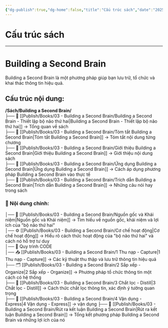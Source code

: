 ```yaml
---
{"dg-publish":true,"dg-home":false,"title":"Cấu trúc sách","date":"2025-01-31","tags":["book","books/building-second-brain"],"dg-path":"Books/03 - Building a Second Brain/Cấu trúc sách building second brain.md","permalink":"/books/03-building-a-second-brain/cau-truc-sach-building-second-brain/","dgPassFrontmatter":true,"updated":"2025-01-31T12:12:45.119+07:00"}
---
```



# Cấu trúc sách
---
# Building a Second Brain

Building a Second Brain là một phương pháp giúp bạn lưu trữ, tổ chức và khai thác thông tin hiệu quả.

## Cấu trúc nội dung:

**/Sách/Building a Second Brain/**  
├── 📖 [[Publish/Books/03 - Building a Second Brain/Building a Second Brain - Thiết lập bộ não thứ hai\|Building a Second Brain - Thiết lập bộ não thứ hai]] → Tổng quan về sách  
├── 📝 [[Publish/Books/03 - Building a Second Brain/Tóm tắt Building a Second Brain\|Tóm tắt Building a Second Brain]] → Tóm tắt nội dung từng chương  
├── 📝 [[Publish/Books/03 - Building a Second Brain/Giới thiệu Building a Second Brain\|Giới thiệu Building a Second Brain]] → Giới thiệu nội dung sách  
├── 🎯 [[Publish/Books/03 - Building a Second Brain/Ứng dụng Building a Second Brain\|Ứng dụng Building a Second Brain]] → Cách áp dụng phương pháp Building a Second Brain vào thực tế  
├── 💬 [[Publish/Books/03 - Building a Second Brain/Trích dẫn Building a Second Brain\|Trích dẫn Building a Second Brain]] → Những câu nói hay trong sách  
### 📖 Nội dung chính:  
│── 🧠 [[Publish/Books/03 - Building a Second Brain/Nguồn gốc và Khái niệm\|Nguồn gốc và Khái niệm]] → Tìm hiểu về nguồn gốc, khái niệm và lợi ích của "bộ não thứ hai"  
│── ⚙️ [[Publish/Books/03 - Building a Second Brain/Cơ chế hoạt động\|Cơ chế hoạt động]] → Hiểu rõ cách thức hoạt động của "bộ não thứ hai" và cách nó hỗ trợ tư duy  
│── 🔄 Quy trình CODE  
	│── 📥 [[Publish/Books/03 - Building a Second Brain/1 Thu nạp - Capture\|1 Thu nạp - Capture]] → Các kỹ thuật thu thập và lưu trữ thông tin hiệu quả  
	├── 🗂️ [[Publish/Books/03 - Building a Second Brain/2 Sắp xếp - Organize\|2 Sắp xếp - Organize]] → Phương pháp tổ chức thông tin một cách có hệ thống  
	├── 💎 [[Publish/Books/03 - Building a Second Brain/3 Chắt lọc - Distill\|3 Chắt lọc - Distill]] → Cách thức chắt lọc thông tin, xác định ý tưởng quan trọng  
	├── 💎 [[Publish/Books/03 - Building a Second Brain/4 Vận dụng - Express\|4 Vận dụng - Express]] → vận dụng
├── 🎯 [[Publish/Books/03 - Building a Second Brain/Rút ra kết luận Building a Second Brain\|Rút ra kết luận Building a Second Brain]] → Tổng kết phương pháp Building a Second Brain và những lợi ích của nó
